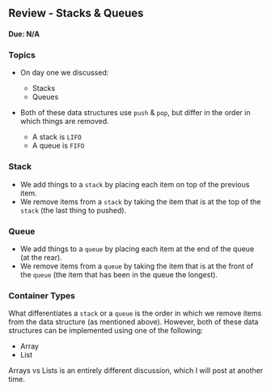 ## Review - Stacks & Queues
#### Due: N/A 

### Topics
- On day one we discussed:
    - Stacks
    - Queues

- Both of these data structures use `push` & `pop`, but differ in the order in which things are removed. 
  - A stack is `LIFO`
  - A queue is `FIFO`

### Stack
- We add things to a `stack` by placing each item on top of the previous item.
- We remove items from a `stack` by taking the item that is at the top of the `stack` (the last thing to pushed).

### Queue
- We add things to a `queue` by placing each item at the end of the queue (at the rear).
- We remove items from a `queue` by taking the item that is at the front of the `queue` (the item that has been in the queue the longest).

### Container Types

What differentiates a `stack` or a `queue` is the order in which we remove items from the data structure (as mentioned above). However, both of these data structures can be implemented using one of the following: 

- Array
- List

Arrays vs Lists is an entirely different discussion, which I will post at another time.
  